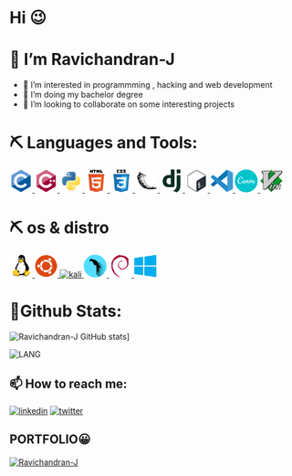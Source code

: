 
#  Hi 😉


# 👋 I’m Ravichandran-J
- 👀 I’m interested in programmming , hacking and web development
- 🌱 I’m doing my bachelor degree
- 💞️ I’m looking to collaborate on some interesting projects


# ⛏ Languages and Tools:
<p align="left"> <a href="https://www.cprogramming.com/" target="_blank" rel="noreferrer"> <img src="https://raw.githubusercontent.com/devicons/devicon/master/icons/c/c-original.svg" alt="c" width="40" height="40"/> </a> 
<a href="https://www.w3schools.com/cpp/" target="_blank" rel="noreferrer"> <img src="https://raw.githubusercontent.com/devicons/devicon/master/icons/cplusplus/cplusplus-original.svg" alt="cplusplus" width="40" height="40"/>  
<a href="https://www.python.org" target="_blank" rel="noreferrer"> <img src="https://raw.githubusercontent.com/devicons/devicon/master/icons/python/python-original.svg" alt="python" width="40" height="40"/> </a>
<a href="https://www.w3.org/html/" target="_blank" rel="noreferrer"> <img src="https://raw.githubusercontent.com/devicons/devicon/master/icons/html5/html5-original-wordmark.svg" alt="html5" width="40" height="40"/> </a> 
<a href="https://www.w3schools.com/css/" target="_blank" rel="noreferrer"> <img src="https://raw.githubusercontent.com/devicons/devicon/master/icons/css3/css3-original-wordmark.svg" alt="css3" width="40" height="40"/> </a> 
<a href="https://flask.palletsprojects.com/en/2.1.x/" target="_blank" rel="noreferrer"> <img src="https://raw.githubusercontent.com/devicons/devicon/master/icons/flask/flask-original.svg" alt="flask" width="40" height="40" /> </a>    
<a href="https://www.djangoproject.com/" target="_blank" rel="noreferrer"> <img src="https://raw.githubusercontent.com/devicons/devicon/master/icons/django/django-plain.svg" alt="django" width="40" height="40"/> </a>   
<a href="https://www.gnu.org/software/bash/" target="_blank" rel="noreferrer"> <img src="https://raw.githubusercontent.com/devicons/devicon/master/icons/bash/bash-original.svg" alt="bash" width="40" height="40"/> </a> 
<a href="https://vscode.dev/" target="_blank" rel="noreferrer"> <img src="https://raw.githubusercontent.com/devicons/devicon/master/icons/vscode/vscode-original.svg" alt="vscode" width="40" height="40"/> </a> 
<a href="https://www.canva.com/" target="_blank" rel="noreferrer"> <img src="https://raw.githubusercontent.com/devicons/devicon/master/icons/canva/canva-original.svg" alt="canva" width="40" height="40"/> </a> 
<a href="https://www.vim.org/" target="_blank" rel="noreferrer"> <img src="https://raw.githubusercontent.com/devicons/devicon/master/icons/vim/vim-original.svg" alt="vim" width="40" height="40"/> </a> 

 
 # ⛏ os & distro
 <a href="https://www.linux.org/" target="_blank" rel="noreferrer"> <img src="https://raw.githubusercontent.com/devicons/devicon/master/icons/linux/linux-original.svg" alt="linux" width="40" height="40"/> </a> 
<a href="https://ubuntu.com/" target="_blank" rel="noreferrer"> <img src="https://raw.githubusercontent.com/devicons/devicon/master/icons/ubuntu/ubuntu-plain.svg" alt="ubuntu" width="40" height="40"/> </a>
<a href="https://www.kali.org/" target="_blank" rel="noreferrer"> <img src="https://img.icons8.com/color/452/kali-linux.svg" alt="kali" width="40" height="40"/> </a>
<a href="https://www.parrotsec.org/" target="_blank" rel="noreferrer"> <img src="https://raw.githubusercontent.com/ParrotSec/parrot-themes/master/icons/parrot-logo.svg" alt="parrot" width="40" height="40"/> </a>
<a href="https://www.debian.org/" target="_blank" rel="noreferrer"> <img src="https://raw.githubusercontent.com/devicons/devicon/master/icons/debian/debian-original.svg" alt="debian" width="40" height="40"/> </a>
<a href="https://www.microsoft.com/en-in/windows/?r=1" target="_blank" rel="noreferrer"> <img src="https://raw.githubusercontent.com/devicons/devicon/master/icons/windows8/windows8-original.svg" alt="windows" width="40" height="40"/> </a>

# 🚀Github Stats:


![Ravichandran-J GitHub stats](https://github-readme-stats.vercel.app/api?username=Ravichandran-J&show_icons=true&theme=tokyonight)]

![LANG](https://github-readme-stats.vercel.app/api/top-langs/?username=Ravichandran-J&layout=compact&theme=tokyonight)
## 📫 How to reach me:
[![linkedin](https://img.shields.io/badge/linkedin-0A66C2?style=for-the-badge&logo=linkedin&logoColor=white)](https://www.linkedin.com/in/ravichandran-j-8a09aa188/)
[![twitter](https://img.shields.io/badge/twitter-1DA1F2?style=for-the-badge&logo=twitter&logoColor=white)](https://twitter.com/ravicha68412231)
<h2>PORTFOLIO😀</h2>
<a href="https://devfolio.co/@RAVICHANDRAN" target="blank"><img align="center" src="https://avatars.githubusercontent.com/u/38809367?s=200&v=4" alt="Ravichandran-J" height="30" width="30" /></a>





<!---
Ravichandran-J/Ravichandran-J is a ✨ special ✨ repository because its `README.md` (this file) appears on your GitHub profile.
You can click the Preview link to take a look at your changes.
--->
